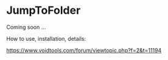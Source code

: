 # JumpToFolder
Coming soon ...


How to use, installation, details: 

https://www.voidtools.com/forum/viewtopic.php?f=2&t=11194
